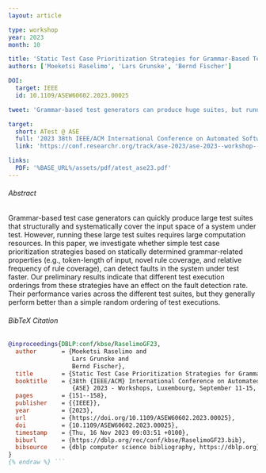 ```yaml
---
layout: article

type: workshop
year: 2023
month: 10

title: 'Static Test Case Prioritization Strategies for Grammar-Based Testing'
authors: ['Moeketsi Raselimo', 'Lars Grunske', 'Bernd Fischer']

DOI:
  target: IEEE
  id: 10.1109/ASEW60602.2023.00025

tweet: 'Grammar-based test generators can produce huge suites, but running them is costly. We show that simple prioritization strategies (e.g., input length, novel rule coverage, rule frequency) can improve fault detection vs. random ordering—though performance varies across suites.'

target:
  short: ATest @ ASE
  full: '2023 38th IEEE/ACM International Conference on Automated Software Engineering Workshops (ASEW)'
  link: 'https://conf.researchr.org/track/ase-2023/ase-2023--workshop--a-test?'

links:
  PDF: '%BASE_URL%/assets/pdf/atest_ase23.pdf'
---
```


###### Abstract
Grammar-based test case generators can quickly produce large test suites that structurally and systematically cover the input space of a system under test. However, running these large test suites requires large computation resources. In this paper, we investigate whether simple test case prioritization strategies based on statically determined grammar-related properties (e.g., token-length of input, novel rule coverage, and relative frequency of rule coverage), can detect faults in the system under test faster. Our preliminary results indicate that different test execution orderings from these strategies have an effect on the fault detection rate. Their performance varies across the different test suites, but they generally perform better than a simple random ordering of test executions.

###### BibTeX Citation

```bibtex {% raw %}
@inproceedings{DBLP:conf/kbse/RaselimoGF23,
  author       = {Moeketsi Raselimo and
                  Lars Grunske and
                  Bernd Fischer},
  title        = {Static Test Case Prioritization Strategies for Grammar-Based Testing},
  booktitle    = {38th {IEEE/ACM} International Conference on Automated Software Engineering,
                  {ASE} 2023 - Workshops, Luxembourg, September 11-15, 2023},
  pages        = {151--158},
  publisher    = {{IEEE}},
  year         = {2023},
  url          = {https://doi.org/10.1109/ASEW60602.2023.00025},
  doi          = {10.1109/ASEW60602.2023.00025},
  timestamp    = {Thu, 16 Nov 2023 09:03:51 +0100},
  biburl       = {https://dblp.org/rec/conf/kbse/RaselimoGF23.bib},
  bibsource    = {dblp computer science bibliography, https://dblp.org}
}
{% endraw %} ```
